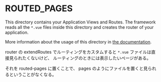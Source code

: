 # ROUTED_PAGES

This directory contains your Application Views and Routes.
The framework reads all the `*.vue` files inside this directory and creates the router of your application.

More information about the usage of this directory in [the documentation](https://nuxtjs.org/guide/routing).

router の extendRoutes でルーティングをカスタムすると `*.vue` ファイルは直接見られたくないけど、
ルーティングのときには表示したいページがある。

それを routed-pages に置くことで、 pages のようにファイルを置くと見られるということがなくなる。
